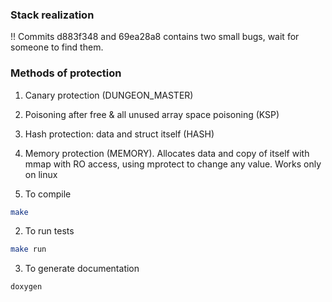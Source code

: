 ### Stack realization

!! Commits d883f348 and 69ea28a8 contains two small bugs, wait for someone to find them.

### Methods of protection
1. Canary protection (DUNGEON_MASTER)
2. Poisoning after free & all unused array space poisoning (KSP)
3. Hash protection: data and struct itself (HASH)
4. Memory protection (MEMORY). Allocates data and copy of itself with mmap with RO access, using mprotect to change any value. Works only on linux

1. To compile 
```bash
make
```
2. To run tests
```bash
make run
```

3. To generate documentation
```bash
doxygen
```

